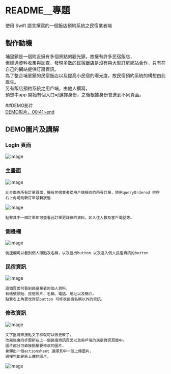 

# README＿專題 <br>
  使用 Swift 語言撰寫的一個飯店預約系統之民宿業者端<br>
 
 
## 製作動機 <br>
  埔里鎮是一個附近擁有多個景點的觀光鎮，故擁有許多民宿飯店，<br>
  但經過資料收集與訪查，發現多數的民宿飯店是沒有與大型訂房網站合作，只有在自己的網站提供訂房資訊。<br>
  為了整合埔里鎮的民宿飯店以及提高小民宿的曝光度，故民宿預約系統的構想由此誕生。<br>
  另有飯店預約系統之用戶端，由他人撰寫，<br>
  預想中app 開始有個入口可選擇身份，之後根據身份會進到不同頁面。
 
##DEMO影片 <br>
[DEMO影片，00:41~end](https://drive.google.com/file/d/1U8l13kPd-GGi5gK3tmlDN03ZV3I5CJqK/view?usp=sharing )
## DEMO圖片及講解 <br>

### Login 頁面<br>
![image](/pics/login.png "相關controller:loginViewController.swift") <br>

### 主畫面 <br>
![image](/pics/%E5%9C%96%E7%89%87%201.png "相關controller:mainOrderViewController.swift") <br>

```
此介面為所有訂單頁面，擁有民宿業者從用戶端接收的所有訂單，使用queryOrdered 排序
右上角可刷新訂單最新狀態
```
![image](/pics/%E5%9C%96%E7%89%87%202.png "相關controller:detailTableViewController.swift") <br>

`點擊其中一個訂單即可查看此訂單更詳細的資料，如入住人數及客戶電話等。`<br>

### 側邊欄 <br>
![image](/pics/%E5%9C%96%E7%89%87%203.png "相關controller:sidemenuTableViewController.swift") <br>

`側邊欄可以看到個人頭貼及名稱，以及登出button 以及進入個人民宿資訊的button ` <br>

### 民宿資訊 <br>
![image](/pics/%E5%9C%96%E7%89%87%204.png "相關controller:hostelInfoTableViewController") <br>

```
這個頁面可看到民宿業者的個人資料，
有帳號頭貼、民宿照片、名稱、電話、地址以及簡介。 
點擊右上角更改資訊button 可修改民宿名稱以外的資訊。 
```
### 修改資訊 <br>
![image](/pics/%E5%9C%96%E7%89%87%205.png "相關controller:changeInfoTableViewController.swift ") <br>
```
文字區塊直接點文字框就可以做更改了，
改完後會同步更新在上一個民宿資訊頁面以及用戶端的民宿資訊頁面中。
圖片部分可直接點擊要修改的圖片，
會彈出一個actionsheet 選擇其中一個上傳圖片，
選擇完即是新上傳的圖片。
```
![image](/pics/%E5%9C%96%E7%89%87%206.png "相關controller:changeInfoTableViewController.swift ") <br>


